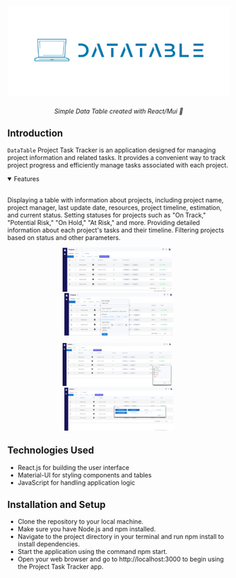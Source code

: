 <h1 align="center">
    </a>
    <img src="github/Screenshot_1.png">
    </a>
</h1>

<p align="center">
  <i align="center">Simple Data Table created with React/Mui  🚀</i>
</p>




## Introduction

`DataTable` Project Task Tracker is an application designed for managing project information and related tasks. It provides a convenient way to track project progress and efficiently manage tasks associated with each project.
<details open>
<summary>
 Features

</summary> <br />


Displaying a table with information about projects, including project name, project manager, last update date, resources, project timeline, estimation, and current status.
Setting statuses for projects such as "On Track," "Potential Risk," "On Hold," "At Risk," and more.
Providing detailed information about each project's tasks and their timeline.
Filtering projects based on status and other parameters.


<p align="center">
    <img width="49%" src="github/Screenshot_2.png" alt="apis"/>
&nbsp;
    <img width="49%" src="github/Screenshot_3.png" alt="data-models"/>
</p>


<p align="center">
    <img width="49%" src="github/Screenshot_5.png" alt="own-your-code"/>
&nbsp;
    <img width="49%" src="github/Screenshot_6.png" alt="customize-code"/>
</p>

</details>

## Technologies Used
* React.js for building the user interface
* Material-UI for styling components and tables
* JavaScript for handling application logic

## Installation and Setup

* Clone the repository to your local machine.
* Make sure you have Node.js and npm installed.
* Navigate to the project directory in your terminal and run npm install to install dependencies.
* Start the application using the command npm start.
* Open your web browser and go to http://localhost:3000 to begin using the Project Task Tracker app.





